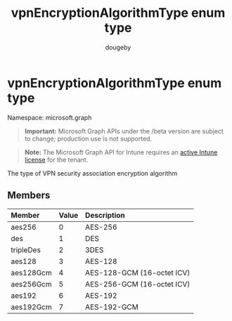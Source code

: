 ﻿---
title: "vpnEncryptionAlgorithmType enum type"
description: "The type of VPN security association encryption algorithm"
author: "dougeby"
localization_priority: Normal
ms.prod: "intune"
doc_type: enumPageType
---

# vpnEncryptionAlgorithmType enum type

Namespace: microsoft.graph

> **Important:** Microsoft Graph APIs under the /beta version are subject to change; production use is not supported.

> **Note:** The Microsoft Graph API for Intune requires an [active Intune license](https://go.microsoft.com/fwlink/?linkid=839381) for the tenant.

The type of VPN security association encryption algorithm

## Members

| Member    | Value | Description                |
| :-------- | :---- | :------------------------- |
| aes256    | 0     | AES-256                    |
| des       | 1     | DES                        |
| tripleDes | 2     | 3DES                       |
| aes128    | 3     | AES-128                    |
| aes128Gcm | 4     | AES-128-GCM (16-octet ICV) |
| aes256Gcm | 5     | AES-256-GCM (16-octet ICV) |
| aes192    | 6     | AES-192                    |
| aes192Gcm | 7     | AES-192-GCM                |
